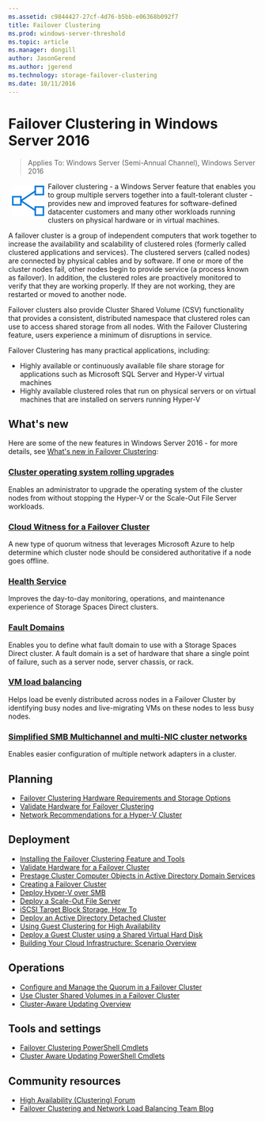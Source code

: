 ```yaml
---
ms.assetid: c9844427-27cf-4d76-b5bb-e06368b092f7
title: Failover Clustering  
ms.prod: windows-server-threshold  
ms.topic: article
ms.manager: dongill
author: JasonGerend
ms.author: jgerend  
ms.technology: storage-failover-clustering
ms.date: 10/11/2016
---
```

# Failover Clustering in Windows Server 2016
> Applies To: Windows Server (Semi-Annual Channel), Windows Server 2016

<img src="../media/landing-icons/cluster.png" style='float:left; padding:.5em;' alt="Icon indicating a group of computers"> Failover clustering - a Windows Server feature that enables you to group multiple servers together into a fault-tolerant cluster - provides new and improved features for software-defined datacenter customers and many other workloads running clusters on physical hardware or in virtual machines.

A failover cluster is a group of independent computers that work together to increase the availability and scalability of clustered roles (formerly called clustered applications and services). The clustered servers (called nodes) are connected by physical cables and by software. If one or more of the cluster nodes fail, other nodes begin to provide service (a process known as failover). In addition, the clustered roles are proactively monitored to verify that they are working properly. If they are not working, they are restarted or moved to another node.

Failover clusters also provide Cluster Shared Volume (CSV) functionality that provides a consistent, distributed namespace that clustered roles can use to access shared storage from all nodes. With the Failover Clustering feature, users experience a minimum of disruptions in service.

Failover Clustering has many practical applications, including:
* Highly available or continuously available file share storage for applications such as Microsoft SQL Server and Hyper-V virtual machines
* Highly available clustered roles that run on physical servers or on virtual machines that are installed on servers running Hyper-V

## What's new
Here are some of the new features in Windows Server 2016 - for more details, see [What's new in Failover Clustering](whats-new-in-failover-clustering.md):

### [Cluster operating system rolling upgrades](Cluster-Operating-System-Rolling-Upgrade.md)

Enables an administrator to upgrade the operating system of the cluster nodes from without stopping the Hyper-V or the Scale-Out File Server workloads.
### [Cloud Witness for a Failover Cluster](deploy-cloud-witness.md)

A new type of quorum witness that leverages Microsoft Azure to help determine which cluster node should be considered authoritative if a node goes offline. 

### [Health Service](health-service-overview.md)

Improves the day-to-day monitoring, operations, and maintenance experience of Storage Spaces Direct clusters.

### [Fault Domains](fault-domains.md)

Enables you to define what fault domain to use with a Storage Spaces Direct cluster. A fault domain is a set of hardware that share a single point of failure, such as a server node, server chassis, or rack.

### [VM load balancing](vm-load-balancing-overview.md)

Helps load be evenly distributed across nodes in a Failover Cluster by identifying busy nodes and live-migrating VMs on these nodes to less busy nodes.

### [Simplified SMB Multichannel and multi-NIC cluster networks](smb-multichannel.md)

Enables easier configuration of multiple network adapters in a cluster.

## Planning

* [Failover Clustering Hardware Requirements and Storage Options](https://technet.microsoft.com/library/jj612869.aspx)
* [Validate Hardware for Failover Clustering](https://technet.microsoft.com/library/jj134244.aspx)
* [Network Recommendations for a Hyper-V Cluster](https://technet.microsoft.com/library/dn550728.aspx)

## Deployment

* [Installing the Failover Clustering Feature and Tools](http://go.microsoft.com/fwlink/p/?LinkId=253342)
* [Validate Hardware for a Failover Cluster](https://technet.microsoft.com/library/jj134244.aspx)
* [Prestage Cluster Computer Objects in Active Directory Domain Services](https://technet.microsoft.com/library/dn466519.aspx)
* [Creating a Failover Cluster](http://blogs.msdn.com/b/clustering/archive/2012/05/01/10299698.aspx)
* [Deploy Hyper-V over SMB](https://technet.microsoft.com/library/jj134187)
* [Deploy a Scale-Out File Server](https://technet.microsoft.com/library/hh831359)
* [iSCSI Target Block Storage, How To](https://technet.microsoft.com/library/hh848268)
* [Deploy an Active Directory Detached Cluster](https://technet.microsoft.com/library/jj556313.aspx)
* [Using Guest Clustering for High Availability](https://technet.microsoft.com/library/jj863389.aspx)
* [Deploy a Guest Cluster using a Shared Virtual Hard Disk](https://technet.microsoft.com/library/dn265980.aspx)
* [Building Your Cloud Infrastructure: Scenario Overview](https://technet.microsoft.com/library/hh831441.aspx)

## Operations
* [Configure and Manage the Quorum in a Failover Cluster](https://technet.microsoft.com/library/jj612870.aspx)
* [Use Cluster Shared Volumes in a Failover Cluster](https://technet.microsoft.com/library/jj612868.aspx)
* [Cluster-Aware Updating Overview](https://technet.microsoft.com/library/hh831694.aspx)

## Tools and settings

* [Failover Clustering PowerShell Cmdlets](http://go.microsoft.com/fwlink/p/?LinkId=233200)
* [Cluster Aware Updating PowerShell Cmdlets](https://technet.microsoft.com/library/hh847221.aspx)

## Community resources

* [High Availability (Clustering) Forum](http://go.microsoft.com/fwlink/p/?LinkId=230641)
* [Failover Clustering and Network Load Balancing Team Blog](http://blogs.msdn.com/b/clustering/)

